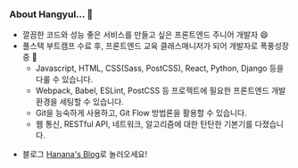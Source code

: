 ### About Hangyul... 👋

- 깔끔한 코드와 성능 좋은 서비스를 만들고 싶은 프론트엔드 주니어 개발자 😄
- 풀스택 부트캠프 수료 후, 프론트엔드 교육 클래스매니저가 되어 개발자로 폭풍성장 중 🌱
  - Javascript, HTML, CSS(Sass, PostCSS), React, Python, Django 등을 다룰 수 있습니다.
  - Webpack, Babel, ESLint, PostCSS 등 프로젝트에 필요한 프론트엔드 개발환경을 세팅할 수 있습니다.
  - Git을 능숙하게 사용하고, Git Flow 방법론을 활용할 수 있습니다.
  - 웹 통신, RESTful API, 네트워크, 알고리즘에 대한 탄탄한 기본기를 다졌습니다.

<!-- - Aiming to be a developer who goes extra mile ✨
  - to write CLEAN and REASONABLE code,
  - to follow Web Standards and secure Web Accessibility
  - and to ENJOY CODING!
 -->
- 블로그 [Hanana's Blog](https://hanana1253.github.io/)로 놀러오세요!

<!--
**hanana1253/hanana1253** is a ✨ _special_ ✨ repository because its `README.md` (this file) appears on your GitHub profile.

Here are some ideas to get you started:
- Currently learning PYTHON and more! 🌱

- 👯 I’m looking to collaborate on ...
- 🤔 I’m looking for help with ...
- 🔭 I’m currently working on ...
- 🌱 I’m currently learning ...
- 💬 Ask me about ...
- 📫 How to reach me: ...
- 😄 Pronouns: ...
- ⚡ Fun fact: ...
-->
